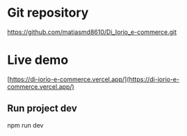 # Git repository

https://github.com/matiasmd8610/Di_Iorio_e-commerce.git

# Live demo
[https://di-iorio-e-commerce.vercel.app/](https://di-iorio-e-commerce.vercel.app/)

## Run project dev

 npm run dev
